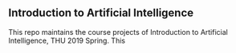 ## Introduction to Artificial Intelligence

This repo maintains the course projects of Introduction to Artificial Intelligence, THU 2019 Spring. This

